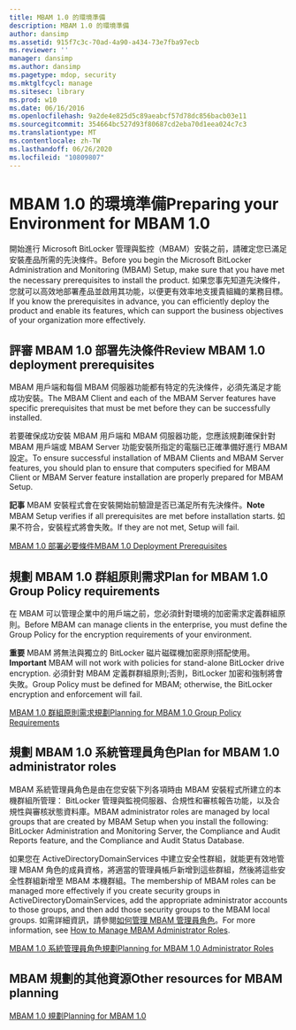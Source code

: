 ```yaml
---
title: MBAM 1.0 的環境準備
description: MBAM 1.0 的環境準備
author: dansimp
ms.assetid: 915f7c3c-70ad-4a90-a434-73e7fba97ecb
ms.reviewer: ''
manager: dansimp
ms.author: dansimp
ms.pagetype: mdop, security
ms.mktglfcycl: manage
ms.sitesec: library
ms.prod: w10
ms.date: 06/16/2016
ms.openlocfilehash: 9a2de4e825d5c89aeabcf57d78dc856bacb03e11
ms.sourcegitcommit: 354664bc527d93f80687cd2eba70d1eea024c7c3
ms.translationtype: MT
ms.contentlocale: zh-TW
ms.lasthandoff: 06/26/2020
ms.locfileid: "10809807"
---
```

# <span data-ttu-id="460bf-103">MBAM 1.0 的環境準備</span><span class="sxs-lookup"><span data-stu-id="460bf-103">Preparing your Environment for MBAM 1.0</span></span>


<span data-ttu-id="460bf-104">開始進行 Microsoft BitLocker 管理與監控（MBAM）安裝之前，請確定您已滿足安裝產品所需的先決條件。</span><span class="sxs-lookup"><span data-stu-id="460bf-104">Before you begin the Microsoft BitLocker Administration and Monitoring (MBAM) Setup, make sure that you have met the necessary prerequisites to install the product.</span></span> <span data-ttu-id="460bf-105">如果您事先知道先決條件，您就可以高效地部署產品並啟用其功能，以便更有效率地支援貴組織的業務目標。</span><span class="sxs-lookup"><span data-stu-id="460bf-105">If you know the prerequisites in advance, you can efficiently deploy the product and enable its features, which can support the business objectives of your organization more effectively.</span></span>

## <span data-ttu-id="460bf-106">評審 MBAM 1.0 部署先決條件</span><span class="sxs-lookup"><span data-stu-id="460bf-106">Review MBAM 1.0 deployment prerequisites</span></span>


<span data-ttu-id="460bf-107">MBAM 用戶端和每個 MBAM 伺服器功能都有特定的先決條件，必須先滿足才能成功安裝。</span><span class="sxs-lookup"><span data-stu-id="460bf-107">The MBAM Client and each of the MBAM Server features have specific prerequisites that must be met before they can be successfully installed.</span></span>

<span data-ttu-id="460bf-108">若要確保成功安裝 MBAM 用戶端和 MBAM 伺服器功能，您應該規劃確保針對 MBAM 用戶端或 MBAM Server 功能安裝所指定的電腦已正確準備好進行 MBAM 設定。</span><span class="sxs-lookup"><span data-stu-id="460bf-108">To ensure successful installation of MBAM Clients and MBAM Server features, you should plan to ensure that computers specified for MBAM Client or MBAM Server feature installation are properly prepared for MBAM Setup.</span></span>

<span data-ttu-id="460bf-109">**記事** MBAM 安裝程式會在安裝開始前驗證是否已滿足所有先決條件。</span><span class="sxs-lookup"><span data-stu-id="460bf-109">**Note** MBAM Setup verifies if all prerequisites are met before installation starts.</span></span> <span data-ttu-id="460bf-110">如果不符合，安裝程式將會失敗。</span><span class="sxs-lookup"><span data-stu-id="460bf-110">If they are not met, Setup will fail.</span></span>

 

[<span data-ttu-id="460bf-111">MBAM 1.0 部署必要條件</span><span class="sxs-lookup"><span data-stu-id="460bf-111">MBAM 1.0 Deployment Prerequisites</span></span>](mbam-10-deployment-prerequisites.md)

## <span data-ttu-id="460bf-112">規劃 MBAM 1.0 群組原則需求</span><span class="sxs-lookup"><span data-stu-id="460bf-112">Plan for MBAM 1.0 Group Policy requirements</span></span>


<span data-ttu-id="460bf-113">在 MBAM 可以管理企業中的用戶端之前，您必須針對環境的加密需求定義群組原則。</span><span class="sxs-lookup"><span data-stu-id="460bf-113">Before MBAM can manage clients in the enterprise, you must define the Group Policy for the encryption requirements of your environment.</span></span>

<span data-ttu-id="460bf-114">**重要** MBAM 將無法與獨立的 BitLocker 磁片磁碟機加密原則搭配使用。</span><span class="sxs-lookup"><span data-stu-id="460bf-114">**Important** MBAM will not work with policies for stand-alone BitLocker drive encryption.</span></span> <span data-ttu-id="460bf-115">必須針對 MBAM 定義群群組原則;否則，BitLocker 加密和強制將會失敗。</span><span class="sxs-lookup"><span data-stu-id="460bf-115">Group Policy must be defined for MBAM; otherwise, the BitLocker encryption and enforcement will fail.</span></span>

 

[<span data-ttu-id="460bf-116">MBAM 1.0 群組原則需求規劃</span><span class="sxs-lookup"><span data-stu-id="460bf-116">Planning for MBAM 1.0 Group Policy Requirements</span></span>](planning-for-mbam-10-group-policy-requirements.md)

## <span data-ttu-id="460bf-117">規劃 MBAM 1.0 系統管理員角色</span><span class="sxs-lookup"><span data-stu-id="460bf-117">Plan for MBAM 1.0 administrator roles</span></span>


<span data-ttu-id="460bf-118">MBAM 系統管理員角色是由在您安裝下列各項時由 MBAM 安裝程式所建立的本機群組所管理： BitLocker 管理與監視伺服器、合規性和審核報告功能，以及合規性與審核狀態資料庫。</span><span class="sxs-lookup"><span data-stu-id="460bf-118">MBAM administrator roles are managed by local groups that are created by MBAM Setup when you install the following: BitLocker Administration and Monitoring Server, the Compliance and Audit Reports feature, and the Compliance and Audit Status Database.</span></span>

<span data-ttu-id="460bf-119">如果您在 ActiveDirectoryDomainServices 中建立安全性群組，就能更有效地管理 MBAM 角色的成員資格，將適當的管理員帳戶新增到這些群組，然後將這些安全性群組新增至 MBAM 本機群組。</span><span class="sxs-lookup"><span data-stu-id="460bf-119">The membership of MBAM roles can be managed more effectively if you create security groups in ActiveDirectoryDomainServices, add the appropriate administrator accounts to those groups, and then add those security groups to the MBAM local groups.</span></span> <span data-ttu-id="460bf-120">如需詳細資訊，請參閱[如何管理 MBAM 管理員角色](how-to-manage-mbam-administrator-roles-mbam-1.md)。</span><span class="sxs-lookup"><span data-stu-id="460bf-120">For more information, see [How to Manage MBAM Administrator Roles](how-to-manage-mbam-administrator-roles-mbam-1.md).</span></span>

[<span data-ttu-id="460bf-121">MBAM 1.0 系統管理員角色規劃</span><span class="sxs-lookup"><span data-stu-id="460bf-121">Planning for MBAM 1.0 Administrator Roles</span></span>](planning-for-mbam-10-administrator-roles.md)

## <span data-ttu-id="460bf-122">MBAM 規劃的其他資源</span><span class="sxs-lookup"><span data-stu-id="460bf-122">Other resources for MBAM planning</span></span>


[<span data-ttu-id="460bf-123">MBAM 1.0 規劃</span><span class="sxs-lookup"><span data-stu-id="460bf-123">Planning for MBAM 1.0</span></span>](planning-for-mbam-10.md)

 

 






